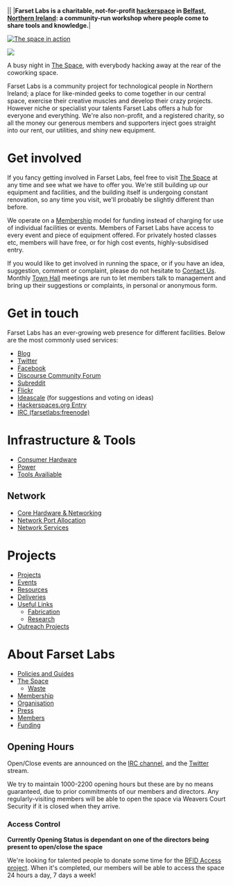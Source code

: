 ||
|**Farset Labs is a charitable, not-for-profit [hackerspace](http://i.imgur.com/wn0PL.jpg) in [Belfast, Northern Ireland](http://goo.gl/maps/99bp): a community-run workshop where people come to share tools and knowledge.**|

[![The space in action](/w/images/thumb/d/df/Rear_of_coworking_space.jpg/350px-Rear_of_coworking_space.jpg)](http://wiki.farsetlabs.org.uk/File:Rear_of_coworking_space.jpg)

[![](/w/skins/common/images/magnify-clip.png)](http://wiki.farsetlabs.org.uk/File:Rear_of_coworking_space.jpg "Enlarge")

A busy night in [The Space](http://wiki.farsetlabs.org.uk/The_Space "The Space"), with everybody hacking away at the rear of the coworking space.

Farset Labs is a community project for technological people in Northern Ireland; a place for like-minded geeks to come together in our central space, exercise their creative muscles and develop their crazy projects. However niche or specialist your talents Farset Labs offers a hub for everyone and everything. We're also non-profit, and a registered charity, so all the money our generous members and supporters inject goes straight into our rent, our utilities, and shiny new equipment.

Get involved
============

If you fancy getting involved in Farset Labs, feel free to visit [The Space](http://wiki.farsetlabs.org.uk/The_Space "The Space") at any time and see what we have to offer you. We're still building up our equipment and facilities, and the building itself is undergoing constant renovation, so any time you visit, we'll probably be slightly different than before.

We operate on a [Membership](http://wiki.farsetlabs.org.uk/Membership "Membership") model for funding instead of charging for use of individual facilities or events. Members of Farset Labs have access to every event and piece of equipment offered. For privately hosted classes etc, members will have free, or for high cost events, highly-subsidised entry.

If you would like to get involved in running the space, or if you have an idea, suggestion, comment or complaint, please do not hesitate to [Contact Us](http://wiki.farsetlabs.org.uk/Contact_Us "Contact Us"). Monthly [Town Hall](http://wiki.farsetlabs.org.uk/Town_Hall "Town Hall") meetings are run to let members talk to management and bring up their suggestions or complaints, in personal or anonymous form.

Get in touch
============

Farset Labs has an ever-growing web presence for different facilities. Below are the most commonly used services:

-   [Blog](http://farsetlabs.org.uk/blog/)
-   [Twitter](https://twitter.com/#!/FarsetLabs)
-   [Facebook](https://www.facebook.com/FarsetLabs)
-   [Discourse Community Forum](http://discourse.farsetlabs.org.uk)
-   [Subreddit](http://www.reddit.com/r/farsetlabs)
-   [Flickr](http://www.flickr.com/groups/farset_labs)
-   [Ideascale](http://farsetlabs.ideascale.com/) (for suggestions and voting on ideas)
-   [Hackerspaces.org Entry](http://hackerspaces.org/wiki/FarsetLabs)
-   [IRC (farsetlabs:freenode)](http://webchat.freenode.net/?channels=farsetlabs)

Infrastructure & Tools
======================

-   [Consumer Hardware](http://wiki.farsetlabs.org.uk/Consumer_Hardware "Consumer Hardware")
-   [Power](http://wiki.farsetlabs.org.uk/w/index.php?title=Power&action=edit&redlink=1 "Power (page does not exist)")
-   [Tools Availiable](http://wiki.farsetlabs.org.uk/w/index.php?title=Tools_Availiable&action=edit&redlink=1 "Tools Availiable (page does not exist)")

Network
-------

-   [Core Hardware & Networking](http://wiki.farsetlabs.org.uk/Core_Hardware_%26_Networking "Core Hardware & Networking")
-   [Network Port Allocation](http://wiki.farsetlabs.org.uk/Network_Port_Allocation "Network Port Allocation")
-   [Network Services](http://wiki.farsetlabs.org.uk/w/index.php?title=Network_Services&action=edit&redlink=1 "Network Services (page does not exist)")

Projects
========

-   [Projects](http://wiki.farsetlabs.org.uk/Projects "Projects")
-   [Events](http://wiki.farsetlabs.org.uk/Events "Events")
-   [Resources](http://wiki.farsetlabs.org.uk/Resources "Resources")
-   [Deliveries](http://wiki.farsetlabs.org.uk/Deliveries "Deliveries")
-   [Useful Links](http://wiki.farsetlabs.org.uk/Useful_Links "Useful Links")
    -   [Fabrication](http://wiki.farsetlabs.org.uk/Fabrication "Fabrication")
    -   [Research](http://wiki.farsetlabs.org.uk/Research "Research")
-   [Outreach Projects](http://wiki.farsetlabs.org.uk/Outreach_Projects "Outreach Projects")

About Farset Labs
=================

-   [Policies and Guides](http://wiki.farsetlabs.org.uk/Policies_and_Guides "Policies and Guides")
-   [The Space](http://wiki.farsetlabs.org.uk/The_Space "The Space")
    -   [Waste](http://wiki.farsetlabs.org.uk/Waste "Waste")
-   [Membership](http://wiki.farsetlabs.org.uk/Membership "Membership")
-   [Organisation](http://wiki.farsetlabs.org.uk/Organisation "Organisation")
-   [Press](http://wiki.farsetlabs.org.uk/Press "Press")
-   [Members](http://wiki.farsetlabs.org.uk/Members "Members")
-   [Funding](http://wiki.farsetlabs.org.uk/Funding "Funding")

Opening Hours
-------------

Open/Close events are announced on the [IRC channel](http://webchat.freenode.net/?randomnick=1&channels=farsetlabs&uio=d4), and the [Twitter](http://www.twitter.com/farsetlabs) stream.

We try to maintain 1000-2200 opening hours but these are by no means guaranteed, due to prior commitments of our members and directors. Any regularly-visiting members will be able to open the space via Weavers Court Security if it is closed when they arrive.

### Access Control

**Currently Opening Status is dependant on one of the directors being present to open/close the space**

We're looking for talented people to donate some time for the [RFID Access project](http://unit1.farsetlabs.org.uk/redmine/projects/farset-rfid-acc). When it's completed, our members will be able to access the space 24 hours a day, 7 days a week!
